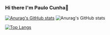 ### Hi there I'm Paulo Cunha👋

[![Anurag's GitHub stats](https://github-readme-stats.vercel.app/api?username=paulofranklins2)](https://github.com/anuraghazra/github-readme-stats)
![Anurag's GitHub stats](https://github-readme-stats.vercel.app/api?username=paulofranklins2&show_icons=true)

  [![Top Langs](https://github-readme-stats.vercel.app/api/top-langs/?username=paulofranklins2&exclude_repo=github-readme-stats,anuraghazra.github.io)](https://github.com/anuraghazra/github-readme-stats)
  
  

